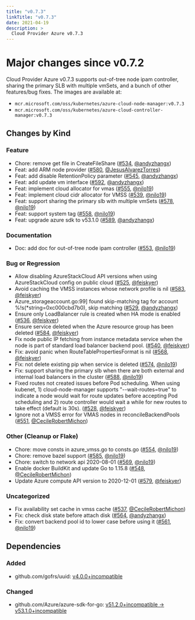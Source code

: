 ```yaml
---
title: "v0.7.3"
linkTitle: "v0.7.3"
date: 2021-04-19
description: >
  Cloud Provider Azure v0.7.3
--- 
```


# Major changes since v0.7.2

Cloud Provider Azure v0.7.3 supports out-of-tree node ipam controller, sharing the primary SLB with multiple vmSets, and a bunch of other features/bug fixes. The images are available at:

- `mcr.microsoft.com/oss/kubernetes/azure-cloud-node-manager:v0.7.3`
- `mcr.microsoft.com/oss/kubernetes/azure-cloud-controller-manager:v0.7.3`

## Changes by Kind

### Feature

- Chore: remove get file in CreateFileShare ([#534](https://github.com/kubernetes-sigs/cloud-provider-azure/pull/534), [@andyzhangx](https://github.com/andyzhangx))
- Feat: add ARM node provider ([#580](https://github.com/kubernetes-sigs/cloud-provider-azure/pull/580), [@JesusAlvarezTorres](https://github.com/JesusAlvarezTorres))
- Feat: add disable RetentionPolicy parameter ([#545](https://github.com/kubernetes-sigs/cloud-provider-azure/pull/545), [@andyzhangx](https://github.com/andyzhangx))
- Feat: add update vm interface ([#592](https://github.com/kubernetes-sigs/cloud-provider-azure/pull/592), [@andyzhangx](https://github.com/andyzhangx))
- Feat: implement cloud allocator for vmas ([#555](https://github.com/kubernetes-sigs/cloud-provider-azure/pull/555), [@nilo19](https://github.com/nilo19))
- Feat: implement cloud cidr allocator for VMSS ([#539](https://github.com/kubernetes-sigs/cloud-provider-azure/pull/539), [@nilo19](https://github.com/nilo19))
- Feat: support sharing the primary slb with multiple vmSets ([#578](https://github.com/kubernetes-sigs/cloud-provider-azure/pull/578), [@nilo19](https://github.com/nilo19))
- Feat: support system tag ([#558](https://github.com/kubernetes-sigs/cloud-provider-azure/pull/558), [@nilo19](https://github.com/nilo19))
- Feat: upgrade azure sdk to v53.1.0 ([#589](https://github.com/kubernetes-sigs/cloud-provider-azure/pull/589), [@andyzhangx](https://github.com/andyzhangx))

### Documentation

- Doc: add doc for out-of-tree node ipam controller ([#553](https://github.com/kubernetes-sigs/cloud-provider-azure/pull/553), [@nilo19](https://github.com/nilo19))

### Bug or Regression

- Allow disabling AzureStackCloud API versions when using AzureStackCloud config on public cloud ([#525](https://github.com/kubernetes-sigs/cloud-provider-azure/pull/525), [@feiskyer](https://github.com/feiskyer))
- Avoid caching the VMSS instances whose network profile is nil ([#583](https://github.com/kubernetes-sigs/cloud-provider-azure/pull/583), [@feiskyer](https://github.com/feiskyer))
- Azure_storageaccount.go:99] found skip-matching tag for account %!s(*string=0xc000cbd7b0), skip matching ([#529](https://github.com/kubernetes-sigs/cloud-provider-azure/pull/529), [@andyzhangx](https://github.com/andyzhangx))
- Ensure only LoadBalancer rule is created when HA mode is enabled ([#536](https://github.com/kubernetes-sigs/cloud-provider-azure/pull/536), [@feiskyer](https://github.com/feiskyer))
- Ensure service deleted when the Azure resource group has been deleted ([#584](https://github.com/kubernetes-sigs/cloud-provider-azure/pull/584), [@feiskyer](https://github.com/feiskyer))
- Fix node public IP fetching from instance metadata service when the node is part of standard load balancer backend pool. ([#540](https://github.com/kubernetes-sigs/cloud-provider-azure/pull/540), [@feiskyer](https://github.com/feiskyer))
- Fix: avoid panic when RouteTablePropertiesFormat is nil ([#568](https://github.com/kubernetes-sigs/cloud-provider-azure/pull/568), [@feiskyer](https://github.com/feiskyer))
- Fix: not delete existing pip when service is deleted ([#574](https://github.com/kubernetes-sigs/cloud-provider-azure/pull/574), [@nilo19](https://github.com/nilo19))
- Fix: support sharing the primary slb when there are both external and internal load balancers in the cluster ([#588](https://github.com/kubernetes-sigs/cloud-provider-azure/pull/588), [@nilo19](https://github.com/nilo19))
- Fixed routes not created issues before Pod scheduling. When using kubenet, 1) cloud-node-manager supports "--wait-routes=true" to indicate a node would wait for route updates before accepting Pod scheduling and  2) route controller would wait a while for new routes to take effect (default is 30s). ([#528](https://github.com/kubernetes-sigs/cloud-provider-azure/pull/528), [@feiskyer](https://github.com/feiskyer))
- Ignore not a VMSS error for VMAS nodes in reconcileBackendPools ([#551](https://github.com/kubernetes-sigs/cloud-provider-azure/pull/551), [@CecileRobertMichon](https://github.com/CecileRobertMichon))

### Other (Cleanup or Flake)

- Chore: move consts in azure_vmss.go to consts.go ([#554](https://github.com/kubernetes-sigs/cloud-provider-azure/pull/554), [@nilo19](https://github.com/nilo19))
- Chore: remove bazel support ([#585](https://github.com/kubernetes-sigs/cloud-provider-azure/pull/585), [@nilo19](https://github.com/nilo19))
- Chore: switch to network api 2020-08-01 ([#569](https://github.com/kubernetes-sigs/cloud-provider-azure/pull/569), [@nilo19](https://github.com/nilo19))
- Enable docker BuildKit and update Go to 1.15.8 ([#548](https://github.com/kubernetes-sigs/cloud-provider-azure/pull/548), [@CecileRobertMichon](https://github.com/CecileRobertMichon))
- Update Azure compute API version to 2020-12-01 ([#579](https://github.com/kubernetes-sigs/cloud-provider-azure/pull/579), [@feiskyer](https://github.com/feiskyer))

### Uncategorized

- Fix availability set cache in vmss cache ([#537](https://github.com/kubernetes-sigs/cloud-provider-azure/pull/537), [@CecileRobertMichon](https://github.com/CecileRobertMichon))
- Fix: check disk state before attach disk ([#564](https://github.com/kubernetes-sigs/cloud-provider-azure/pull/564), [@andyzhangx](https://github.com/andyzhangx))
- Fix: convert backend pool id to lower case before using it ([#561](https://github.com/kubernetes-sigs/cloud-provider-azure/pull/561), [@nilo19](https://github.com/nilo19))

## Dependencies

### Added
- github.com/gofrs/uuid: [v4.0.0+incompatible](https://github.com/gofrs/uuid/tree/v4.0.0)

### Changed
- github.com/Azure/azure-sdk-for-go: [v51.2.0+incompatible → v53.1.0+incompatible](https://github.com/Azure/azure-sdk-for-go/compare/v51.2.0...v53.1.0)
